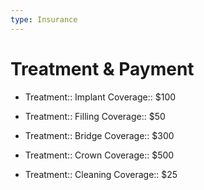 ```yaml
---
type: Insurance
---
```

# Treatment & Payment
- Treatment:: Implant
		Coverage:: $100

- Treatment:: Filling
		Coverage:: $50

- Treatment:: Bridge
		Coverage:: $300

- Treatment:: Crown
		Coverage:: $500

- Treatment:: Cleaning
		Coverage:: $25